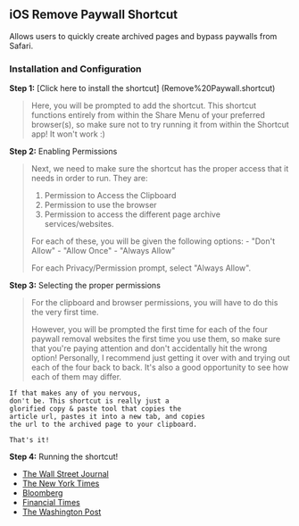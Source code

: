 ## iOS Remove Paywall Shortcut

Allows users to quickly create archived pages and bypass paywalls from Safari.

### Installation and Configuration

**Step 1:** [Click here to install the shortcut] (Remove%20Paywall.shortcut)


> Here, you will be prompted to add the shortcut. 
> This shortcut functions entirely from within the 
> Share Menu of your preferred browser(s), so make sure
> not to try running it from within the Shortcut app!
> It won't work :)


**Step 2:** Enabling Permissions


> Next, we need to make sure the shortcut has the 
> proper access that it needs in order to run. They are:
>   1. Permission to Access the Clipboard
>   2. Permission to use the browser
>   3. Permission to access the different page archive
>      services/websites.
>      
>    For each of these, you will be given the following
>   options:
>     - "Don't Allow"
>     - "Allow Once"
>     - "Always Allow"
> 
>    For each Privacy/Permission prompt, select 
>     "Always Allow".
    
**Step 3:** Selecting the proper permissions

> For the clipboard and browser permissions, you 
>     will have to do this the very first time.
>     
>  However, you will be prompted the first time for
>  	each of the four paywall removal websites the 
>  	first time you use them, so make sure that you're
>  	paying attention and don't accidentally hit the 
>  	wrong option! Personally, I recommend just getting
>  	it over with and trying out each of the four 
>  	back to back. It's also a good opportunity to see 
>  	how each of them may differ.
 	   

    If that makes any of you nervous,
    don't be. This shortcut is really just a
    glorified copy & paste tool that copies the
    article url, pastes it into a new tab, and copies 
    the url to the archived page to your clipboard. 
    
    That's it!

**Step 4:** Running the shortcut!

- [The Wall Street Journal](https://wsj.com)
- [The New York Times](https://nyt.com)
- [Bloomberg](https://bloomberg.com)
- [Financial Times](https://ft.com)
- [The Washington Post](https://washingtonpost.com)
